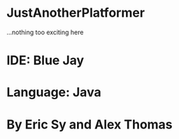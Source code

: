 # JustAnotherPlatformer
...nothing too exciting here
# IDE: Blue Jay
# Language: Java
# By Eric Sy and Alex Thomas
